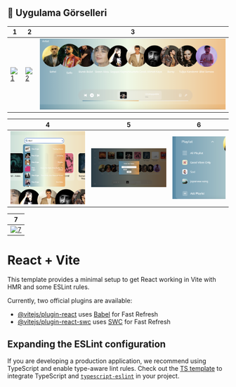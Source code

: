 ## 📸 Uygulama Görselleri

|  1 |  2 |  3 |
|--------|---------|---------|
| [![1](./screenshots/1.png)](./screenshots/1.png) | [![2](./screenshots/2.png)](./screenshots/2.png) | [![3](./screenshots/3.png)](./screenshots/3.png) |

|  4 |  5 |  6 |
|--------|---------|---------|
| [![4](./screenshots/4.png)](./screenshots/4.png) | [![5](./screenshots/5.png)](./screenshots/5.png) | [![6](./screenshots/6.png)](./screenshots/6.png) |

|  7 |
|---------|
| [![7](./screenshots/7.png)](./screenshots/7.png) |


# React + Vite

This template provides a minimal setup to get React working in Vite with HMR and some ESLint rules.

Currently, two official plugins are available:

- [@vitejs/plugin-react](https://github.com/vitejs/vite-plugin-react/blob/main/packages/plugin-react/README.md) uses [Babel](https://babeljs.io/) for Fast Refresh
- [@vitejs/plugin-react-swc](https://github.com/vitejs/vite-plugin-react-swc) uses [SWC](https://swc.rs/) for Fast Refresh

## Expanding the ESLint configuration

If you are developing a production application, we recommend using TypeScript and enable type-aware lint rules. Check out the [TS template](https://github.com/vitejs/vite/tree/main/packages/create-vite/template-react-ts) to integrate TypeScript and [`typescript-eslint`](https://typescript-eslint.io) in your project.
